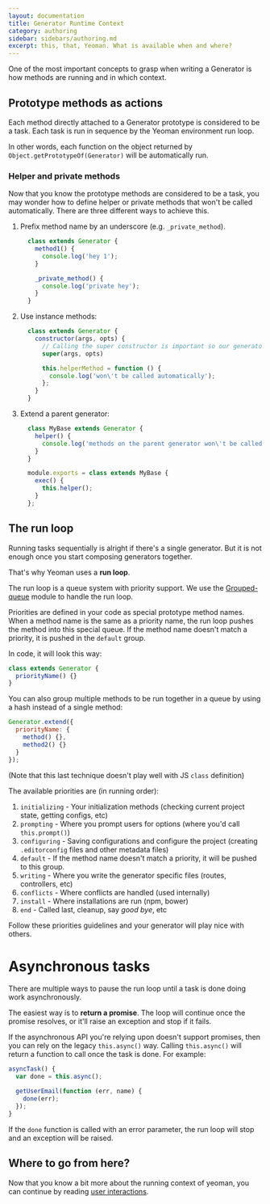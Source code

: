 ```yaml
---
layout: documentation
title: Generator Runtime Context
category: authoring
sidebar: sidebars/authoring.md
excerpt: this, that, Yeoman. What is available when and where?
---
```


One of the most important concepts to grasp when writing a Generator is how methods are running and in which context.

## Prototype methods as actions

Each method directly attached to a Generator prototype is considered to be a task. Each task is run in sequence by the Yeoman environment run loop.

In other words, each function on the object returned by `Object.getPrototypeOf(Generator)` will be automatically run.

### Helper and private methods

Now that you know the prototype methods are considered to be a task, you may wonder how to define helper or private methods that won't be called automatically. There are three different ways to achieve this.

1. Prefix method name by an underscore (e.g. `_private_method`).

    ```js
      class extends Generator {
        method1() {
          console.log('hey 1');
        }

        _private_method() {
          console.log('private hey');
        }
      }
    ```
2. Use instance methods:

    ```js
      class extends Generator {
        constructor(args, opts) {
          // Calling the super constructor is important so our generator is correctly set up
          super(args, opts)

          this.helperMethod = function () {
            console.log('won\'t be called automatically');
          };
        }
      }
    ```

3. Extend a parent generator:

    ```js
      class MyBase extends Generator {
        helper() {
          console.log('methods on the parent generator won\'t be called automatically');
        }
      }

      module.exports = class extends MyBase {
        exec() {
          this.helper();
        }
      };
    ```

## The run loop

Running tasks sequentially is alright if there's a single generator. But it is not enough once you start composing generators together.

That's why Yeoman uses a **run loop**.

The run loop is a queue system with priority support. We use the [Grouped-queue](https://github.com/SBoudrias/grouped-queue) module to handle the run loop.

Priorities are defined in your code as special prototype method names. When a method name is the same as a priority name, the run loop pushes the method into this special queue. If the method name doesn't match a priority, it is pushed in the `default` group.

In code, it will look this way:

```js
class extends Generator {
  priorityName() {}
}
```

You can also group multiple methods to be run together in a queue by using a hash instead of a single method:

```js
Generator.extend({
  priorityName: {
    method() {},
    method2() {}
  }
});
```

(Note that this last technique doesn't play well with JS `class` definition)

The available priorities are (in running order):

1. `initializing` - Your initialization methods (checking current project state, getting configs, etc)
2. `prompting` - Where you prompt users for options (where you'd call `this.prompt()`)
3. `configuring` - Saving configurations and configure the project (creating `.editorconfig` files and other metadata files)
4. `default` - If the method name doesn't match a priority, it will be pushed to this group.
5. `writing` - Where you write the generator specific files (routes, controllers, etc)
6. `conflicts` - Where conflicts are handled (used internally)
7. `install` - Where installations are run (npm, bower)
8. `end` - Called last, cleanup, say _good bye_, etc

Follow these priorities guidelines and your generator will play nice with others.

# Asynchronous tasks

There are multiple ways to pause the run loop until a task is done doing work asynchronously.

The easiest way is to **return a promise**. The loop will continue once the promise resolves, or it'll raise an exception and stop if it fails.

If the asynchronous API you're relying upon doesn't support promises, then you can rely on the legacy `this.async()` way. Calling `this.async()` will return a function to call once the task is done. For example:

```js
asyncTask() {
  var done = this.async();

  getUserEmail(function (err, name) {
    done(err);
  });
}
```

If the `done` function is called with an error parameter, the run loop will stop and an exception will be raised.

## Where to go from here?

Now that you know a bit more about the running context of yeoman, you can continue by reading [user interactions](/authoring/user-interactions.html).
